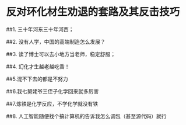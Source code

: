 # 反对环化材生劝退的套路及其反击技巧

##1. 三十年河东三十年河西；

##2. 没有人学，中国的高端制造怎么发展？

##3. 读了博士可以去小地方当老师，稳定舒服；

##4. 幻化才生越老越吃香！

##5.混不下去的都是不努力

##6.我七舅姥爷三侄子化学回来就多厉害

##7.炼铁是化学反应，不学化学就没有铁

##8. 人工智能随便找个搞计算机的告诉我怎么调包（甚至源代码）就行
